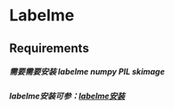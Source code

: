 # Labelme


## Requirements
##### 需要需要安装 labelme numpy PIL skimage
##### labelme安装可参：[labelme安装](https://blog.csdn.net/twpsuperman/article/details/94875080)
